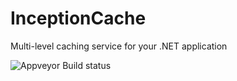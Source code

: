 # InceptionCache
Multi-level caching service for your .NET application

![Appveyor Build status](https://ci.appveyor.com/api/projects/status/k615bwwr06c7824n/branch/master?svg=true)
